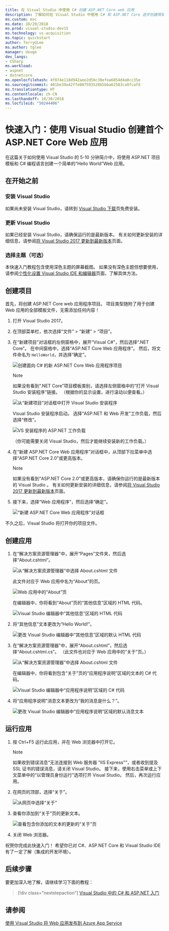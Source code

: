 ```yaml
---
title: 在 Visual Studio 中使用 C# 创建 ASP.NET Core web 应用
description: 了解如何在 Visual Studio 中使用 C# 和 ASP.NET Core 逐步创建简单的 Hello World Web 应用。
ms.custom: mvc
ms.date: 10/29/2018
ms.prod: visual-studio-dev15
ms.technology: vs-acquisition
ms.topic: quickstart
author: TerryGLee
ms.author: tglee
manager: douge
dev_langs:
- CSharp
ms.workload:
- aspnet
- dotnetcore
ms.openlocfilehash: 4f074e118d942aee2d56c30efea6854d4a0cc35e
ms.sourcegitcommit: 401be39a42ffe007593528b5bba62583ca9fcafd
ms.translationtype: HT
ms.contentlocale: zh-CN
ms.lasthandoff: 10/30/2018
ms.locfileid: "50244406"
---
```

# <a name="quickstart-use-visual-studio-to-create-your-first-aspnet-core-web-app"></a>快速入门：使用 Visual Studio 创建首个 ASP.NET Core Web 应用

在这篇关于如何使用 Visual Studio 的 5-10 分钟简介中，将使用 ASP.NET 项目模板和 C# 编程语言创建一个简单的“Hello World”Web 应用。

## <a name="before-you-begin"></a>在开始之前

### <a name="install-visual-studio"></a>安装 Visual Studio

如果尚未安装 Visual Studio，请转到 [Visual Studio 下载](https://visualstudio.microsoft.com/downloads/?utm_medium=microsoft&utm_source=docs.microsoft.com&utm_campaign=button+cta&utm_content=download+vs2017)页免费安装。

### <a name="update-visual-studio"></a>更新 Visual Studio

如果已经安装 Visual Studio，请确保运行的是最新版本。 有关如何更新安装的详细信息，请参阅[将 Visual Studio 2017 更新到最新版本](../install/update-visual-studio.md)页面。

### <a name="choose-your-theme-optional"></a>选择主题（可选）

本快速入门教程包含使用深色主题的屏幕截图。 如果没有深色主题但想要使用，请参阅[个性化设置 Visual Studio IDE 和编辑器](quickstart-personalize-the-ide.md)页面，了解具体方法。

## <a name="create-a-project"></a>创建项目

首先，将创建 ASP.NET Core web 应用程序项目。 项目类型随附了用于创建 Web 应用的全部模板文件，无需添加任何内容！

1. 打开 Visual Studio 2017。

1. 在顶部菜单栏，依次选择“文件” > “新建” > “项目”。

1. 在“新建项目”对话框的左侧窗格中，展开“Visual C#”，然后选择“.NET Core”。 在中间窗格中，选择“ASP.NET Core Web 应用程序”。 然后，将文件命名为 `HelloWorld`，并选择“确定”。

   ![创建面向 C# 的新 ASP.NET Core Web 应用程序项目](../ide/media/csharp-aspnet-choose-template-name-file.png)

   > [!NOTE]
   > 如果没有看到“.NET Core”项目模板类别，请选择左侧窗格中的“打开 Visual Studio 安装程序”链接。 （根据你的显示设置，进行滚动以便查看。）
   >
   > ![从“新建项目”对话框中打开 Visual Studio 安装程序](../ide/media/open-visual-studio-installer.png)
   >
   > Visual Studio 安装程序启动。 选择“ASP.NET 和 Web 开发”工作负载，然后选择“修改”。
   >
   > ![VS 安装程序的 ASP.NET 工作负载](../ide/media/quickstart-aspnet-workload.png)
   >
   > （你可能需要关闭 Visual Studio，然后才能继续安装新的工作负载。）

1. 在“新建 ASP.NET Core Web 应用程序”对话框中，从顶部下拉菜单中选择“ASP.NET Core 2.0”或更高版本。

   > [!NOTE]
   > 如果没有看到“ASP.NET Core 2.0”或更高版本，请确保你运行的是最新版本的 Visual Studio 。 有关如何更新安装的详细信息，请参阅[将 Visual Studio 2017 更新到最新版本](../install/update-visual-studio.md)页面。

1. 接下来，选择“Web 应用程序”，然后选择“确定”。

   ![“新建 ASP.NET Core Web 应用程序”对话框](../ide/media/quickstart-aspnet-core20.png)

不久之后，Visual Studio 将打开你的项目文件。

## <a name="create-the-app"></a>创建应用

1. 在“解决方案资源管理器”中，展开“Pages”文件夹，然后选择“About.cshtml”。

   ![从“解决方案资源管理器”中选择 About.cshtml 文件](../ide/media/csharp-aspnet-about-page-html-file.png)

   此文件对应于 Web 应用中名为“About”的页。

   ![Web 应用中的“About”页](../ide/media/csharp-aspnet-about-page.png)

   在编辑器中，你将看到“About”页的“其他信息”区域的 HTML 代码。

   ![Visual Studio 编辑器中“其他信息”区域的 HTML 代码](../ide/media/csharp-aspnet-about-cshtml-page.png)

1. 将“其他信息”文本更改为“Hello World!”。

   ![更改 Visual Studio 编辑器中“其他信息”区域的默认 HTML 代码](../ide/media/csharp-aspnet-about-cshtml-page-hello-world.png)

1. 在“解决方案资源管理器”中，展开“About.cshtml”，然后选择“About.cshtml.cs”。 （此文件也对应于 Web 应用中的“关于”页。）

   ![从“解决方案资源管理器”中选择 About.cshtml 文件](../ide/media/csharp-aspnet-about-page-code-file.png)

   在编辑器中，你将看到包含“关于”页的“应用程序说明”区域的文本的 C# 代码。

   ![Visual Studio 编辑器中“应用程序说明”区域的 C# 代码](../ide/media/csharp-aspnet-about-cshtml-cs-code.png)

1. 将“应用程序说明”消息文本更改为“我的消息是什么？”。

   ![更改 Visual Studio 编辑器中“应用程序说明”区域的默认消息文本](../ide/media/csharp-aspnet-about-cshtml-cs-message.png)

## <a name="run-the-app"></a>运行应用

1. 按 Ctrl+F5 运行此应用，并在 Web 浏览器中打开它。

   > [!NOTE]
   > 如果收到错误消息“无法连接到 Web 服务器 "IIS Express"”，或者收到提及 SSL 证书的错误消息，请关闭 Visual Studio。 接下来，使用右击菜单或上下文菜单中的“以管理员身份运行”选项打开 Visual Studio。 然后，再次运行应用。

1. 在网页的顶部，选择“关于”。

   ![从网页中选择“关于”](../ide/media/csharp-aspnet-home-page-about.png)

1. 查看你添加到“关于”页的更新文本。

   ![查看包含你添加的文本的更新的“关于”页](../ide/media/csharp-aspnet-about-page-hello-world.png)

1. 关闭 Web 浏览器。

祝贺你完成此快速入门！ 希望你已对 C#、ASP.NET Core 和 Visual Studio IDE 有了一定了解（集成的开发环境）。

## <a name="next-steps"></a>后续步骤

要更加深入地了解，请继续学习下面的教程：

> [!div class="nextstepaction"]
> [Visual Studio 中的 C# 和 ASP.NET 入门](tutorial-csharp-aspnet-core.md)

## <a name="see-also"></a>请参阅

[使用 Visual Studio 将 Web 应用发布到 Azure App Service](../deployment/quickstart-deploy-to-azure.md)
